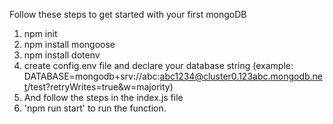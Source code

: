 Follow these steps to get started with your first mongoDB

1. npm init
2. npm install mongoose
3. npm install dotenv
4. create config.env file and declare your database string
   (example: DATABASE=mongodb+srv://abc:abc1234@cluster0.123abc.mongodb.net/test?retryWrites=true&w=majority)
5. And follow the steps in the index.js file
6. 'npm run start' to run the function.
